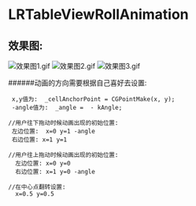 # LRTableViewRollAnimation

## 效果图:
![效果图1.gif](http://upload-images.jianshu.io/upload_images/2353624-e40a9bd59f1f7da3.gif?imageMogr2/auto-orient/strip)
![效果图2.gif](http://upload-images.jianshu.io/upload_images/2353624-eb04feb7d8c49aa8.gif?imageMogr2/auto-orient/strip)
![效果图3.gif](http://upload-images.jianshu.io/upload_images/2353624-c74c6b1eff10b3d5.gif?imageMogr2/auto-orient/strip)

######动画的方向需要根据自己喜好去设置:
```
 x,y值为:  _cellAnchorPoint = CGPointMake(x, y);
 -angle值为:  _angle =  - kAngle;

//用户往下拖动时候动画出现的初始位置:
 左边位置:  x=0 y=1 -angle 
 右边位置: x=1 y=1 

//用户往上拖动时候动画出现的初始位置:
  左边位置: x=0 y=0 
  右边位置: x=1 y=0 -angle 

//在中心点翻转设置:
  x=0.5 y=0.5 

```